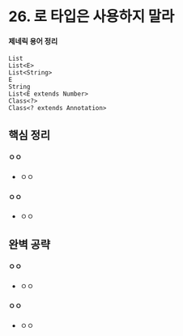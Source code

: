 # 26. 로 타입은 사용하지 말라

#### 제네릭 용어 정리
```
List
List<E>
List<String>
E
String
List<E extends Number>
Class<?>
Class<? extends Annotation>
```


## 핵심 정리
#### ㅇㅇ
 * ㅇㅇ
#### ㅇㅇ
 * ㅇㅇ

## 완벽 공략
#### ㅇㅇ
 * ㅇㅇ
#### ㅇㅇ
 * ㅇㅇ
